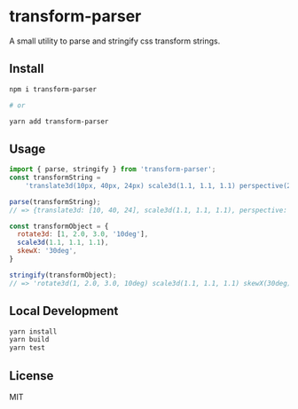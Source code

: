 # transform-parser

A small utility to parse and stringify css transform strings.

## Install

```bash
npm i transform-parser

# or

yarn add transform-parser
```

## Usage

```javascript
import { parse, stringify } from 'transform-parser';
const transformString =
	'translate3d(10px, 40px, 24px) scale3d(1.1, 1.1, 1.1) perspective(20px)';

parse(transformString);
// => {translate3d: [10, 40, 24], scale3d(1.1, 1.1, 1.1), perspective: 20}

const transformObject = {
  rotate3d: [1, 2.0, 3.0, '10deg'],
  scale3d(1.1, 1.1, 1.1),
  skewX: '30deg',
}

stringify(transformObject);
// => 'rotate3d(1, 2.0, 3.0, 10deg) scale3d(1.1, 1.1, 1.1) skewX(30deg)'
```

## Local Development

```bash
yarn install
yarn build
yarn test
```

## License

MIT
